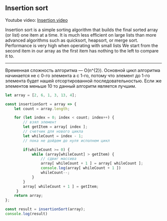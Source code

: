 ## Insertion sort

Youtube video: [Insertion video](https://www.youtube.com/watch?v=8oJS1BMKE64)

Insertion sort is a simple sorting algorithm that builds the final sorted array (or list) one item at a time. It is much less efficient on large lists than more advanced algorithms such as quicksort, heapsort, or merge sort.
Performance is very high when operating with small lists
We start from the second item in our array as the first item has nothing to the left to compare it to.

-----------------------------------------------------------

Временная сложность алгоритма — O(n^{2}).
Основной цикл алгоритма начинается не с 0-го элемента а с 1-го,
потому что элемент до 1-го элемента будет нашей отсортированной последовательностью.
Если же элементов меньше 10 то данный алгоритм является лучшим. 


```js
let array = [2, 6, 1, 3, 13, 4];

const insertionSort = array => {
    let count = array.length;

    for (let index = 0; index < count; index++) { 
        // взял элемент
        let getItem = array[ index ];
        // счетчик для нового цикла
        let whileCount = index - 1;
        // пока не дойдем до нуля исполнем цикл

        if(whileCount >= 0) {
            while (array[whileCount] > getItem) { 
                // cдвиг массива
                array[ whileCount + 1 ] = array[ whileCount ]; 
                console.log(array[ whileCount + 1 ])
                whileCount--; 
            }
        }
        array[ whileCount + 1 ] = getItem;
     }                    
    return array;   
};

const result = insertionSort(array);
console.log(result)
```